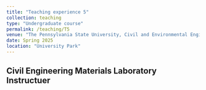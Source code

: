 ```yaml
---
title: "Teaching experience 5"
collection: teaching
type: "Undergraduate course"
permalink: /teaching/T5
venue: "The Pennsylvania State University, Civil and Environmental Engineering"
date: Spring 2025
location: "University Park"
---
```

Civil Engineering Materials Laboratory
Instructuer
----
